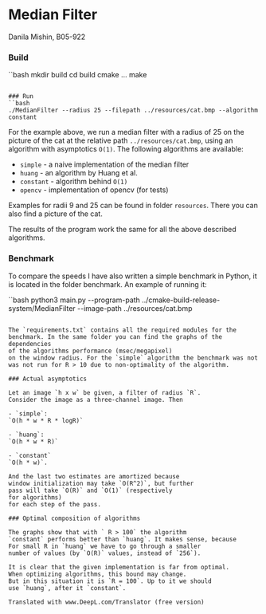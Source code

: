 # Median Filter

Danila Mishin, B05-922

### Build

``bash
mkdir build
cd build
cmake ...
make
```

### Run
``bash
./MedianFilter --radius 25 --filepath ../resources/cat.bmp --algorithm constant
```
For the example above, we run a median filter with a radius of 25
on the picture of the cat at the relative path `../resources/cat.bmp`,
using an algorithm with asymptotics `O(1)`. The following
algorithms are available:

- `simple` - a naive implementation of the median filter
- `huang` - an algorithm by Huang et al.
- `constant` - algorithm behind `O(1)`
- `opencv` - implementation of opencv (for tests)

Examples for radii 9 and 25 can be found in
folder `resources`. There you can also find a picture of the cat.

The results of the program work the same for all 
the above described algorithms.

### Benchmark

To compare the speeds I have also written a simple benchmark
in Python, it is located in the folder benchmark. An example
of running it:

``bash
python3 main.py --program-path ../cmake-build-release-system/MedianFilter --image-path ../resources/cat.bmp
```

The `requirements.txt` contains all the required modules for the
benchmark. In the same folder you can find the graphs of the dependencies
of the algorithms performance (msec/megapixel)
on the window radius. For the `simple` algorithm the benchmark was not
was not run for R > 10 due to non-optimality of the algorithm.

### Actual asymptotics

Let an image `h x w` be given, a filter of radius `R`. 
Consider the image as a three-channel image. Then 

- `simple`:
`O(h * w * R * logR)`

- `huang`:
`O(h * w * R)`

- `constant`
`O(h * w)`.

And the last two estimates are amortized because
window initialization may take `O(R^2)`, but further
pass will take `O(R)` and `O(1)` (respectively
for algorithms)
for each step of the pass.

### Optimal composition of algorithms

The graphs show that with ` R > 100` the algorithm
`constant` performs better than `huang`. It makes sense, because
For small R in `huang` we have to go through a smaller
number of values (by `O(R)` values, instead of `256`).

It is clear that the given implementation is far from optimal.
When optimizing algorithms, this bound may change.
But in this situation it is `R = 100`. Up to it we should
use `huang`, after it `constant`.

Translated with www.DeepL.com/Translator (free version)
